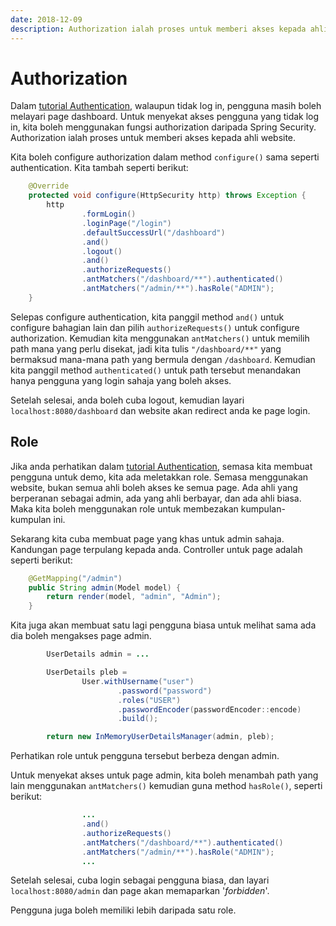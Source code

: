 ```yaml
---
date: 2018-12-09
description: Authorization ialah proses untuk memberi akses kepada ahli website. Kita akan menggunakan fungsi authorization daripada Spring Security.
---
```


# Authorization

Dalam [tutorial Authentication](authentication.md), walaupun tidak log in,
pengguna masih boleh melayari page dashboard. Untuk menyekat akses pengguna yang
tidak log in, kita boleh menggunakan fungsi authorization daripada Spring
Security. Authorization ialah proses untuk memberi akses kepada ahli website.

Kita boleh configure authorization dalam method `configure()` sama seperti
authentication. Kita tambah seperti berikut:

```java
    @Override
    protected void configure(HttpSecurity http) throws Exception {
        http
                .formLogin()
                .loginPage("/login")
                .defaultSuccessUrl("/dashboard")
                .and()
                .logout()
                .and()
                .authorizeRequests()
                .antMatchers("/dashboard/**").authenticated()
                .antMatchers("/admin/**").hasRole("ADMIN");
    }
```

Selepas configure authentication, kita panggil method `and()` untuk configure
bahagian lain dan pilih `authorizeRequests()` untuk configure authorization.
Kemudian kita menggunakan `antMatchers()` untuk memilih path mana yang perlu
disekat, jadi kita tulis `"/dashboard/**"` yang bermaksud mana-mana path yang
bermula dengan `/dashboard`. Kemudian kita panggil method `authenticated()`
untuk path tersebut menandakan hanya pengguna yang login sahaja yang boleh
akses.

Setelah selesai, anda boleh cuba logout, kemudian layari
`localhost:8080/dashboard` dan website akan redirect anda ke page login.

## Role

Jika anda perhatikan dalam [tutorial Authentication](authentication.md), semasa
kita membuat pengguna untuk demo, kita ada meletakkan role. Semasa menggunakan
website, bukan semua ahli boleh akses ke semua page. Ada ahli yang berperanan
sebagai admin, ada yang ahli berbayar, dan ada ahli biasa. Maka kita boleh
menggunakan role untuk membezakan kumpulan-kumpulan ini.

Sekarang kita cuba membuat page yang khas untuk admin sahaja. Kandungan page
terpulang kepada anda. Controller untuk page adalah seperti berikut:

```java
    @GetMapping("/admin")
    public String admin(Model model) {
        return render(model, "admin", "Admin");
    }
```

Kita juga akan membuat satu lagi pengguna biasa untuk melihat sama ada dia boleh
mengakses page admin.

```java
        UserDetails admin = ...

        UserDetails pleb =
                User.withUsername("user")
                        .password("password")
                        .roles("USER")
                        .passwordEncoder(passwordEncoder::encode)
                        .build();

        return new InMemoryUserDetailsManager(admin, pleb);
```

Perhatikan role untuk pengguna tersebut berbeza dengan admin.

Untuk menyekat akses untuk page admin, kita boleh menambah path yang lain
menggunakan `antMatchers()` kemudian guna method `hasRole()`, seperti berikut:

```java
                ...
                .and()
                .authorizeRequests()
                .antMatchers("/dashboard/**").authenticated()
                .antMatchers("/admin/**").hasRole("ADMIN");
                ...
```

Setelah selesai, cuba login sebagai pengguna biasa, dan layari
`localhost:8080/admin` dan page akan memaparkan '*forbidden*'.

Pengguna juga boleh memiliki lebih daripada satu role.
